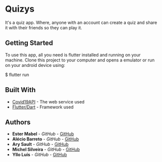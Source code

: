 # Quizys

It's a quiz app. Where, anyone with an account can create a quiz and share it with their friends so they can play it.

## Getting Started

To use this app, all you need is flutter installed and running on your machine. Clone this project to your computer and opens a emulator or run on your android device using: 

$ flutter run

## Built With

* [Covid19API](https://documenter.getpostman.com/view/10808728/SzS8rjbc?version=latest) - The web service used
* [Flutter/Dart](https://flutter.dev) - Framework used


## Authors

* **Ester Mabel** - *GitHub* - [GitHub](https://github.com/estermabel)
* **Alécio Barreto** - *GitHub* - [GitHub](https://github.com/barretoalecio)
* **Ary Sault** - *GitHub* - [GitHub](https://github.com/arysault)
* **Michel Silveira** - *GitHub* - [GitHub](https://github.com/Emberdot)
* **Yllo Luís** - *GitHub* - [GitHub](https://github.com/NETfellow)

